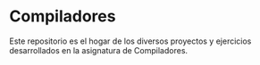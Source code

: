 # Compiladores
Este repositorio es el hogar de los diversos proyectos y ejercicios desarrollados en la asignatura de Compiladores.
